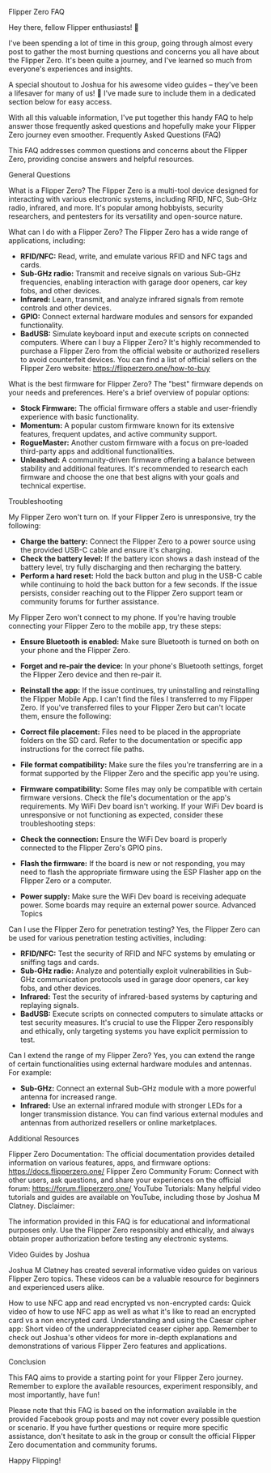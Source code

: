 Flipper Zero FAQ

Hey there, fellow Flipper enthusiasts! 👋

I've been spending a lot of time in this group, going through almost every post to gather the most burning questions and concerns you all have about the Flipper Zero. It's been quite a journey, and I've learned so much from everyone's experiences and insights.

A special shoutout to Joshua for his awesome video guides – they've been a lifesaver for many of us! 🙌 I've made sure to include them in a dedicated section below for easy access.

With all this valuable information, I've put together this handy FAQ to help answer those frequently asked questions and hopefully make your Flipper Zero journey even smoother.
Frequently Asked Questions (FAQ)

This FAQ addresses common questions and concerns about the Flipper Zero, providing concise answers and helpful resources.

General Questions

What is a Flipper Zero?
The Flipper Zero is a multi-tool device designed for interacting with various electronic systems, including RFID, NFC, Sub-GHz radio, infrared, and more. It's popular among hobbyists, security researchers, and pentesters for its versatility and open-source nature.

What can I do with a Flipper Zero?
The Flipper Zero has a wide range of applications, including:

* **RFID/NFC:** Read, write, and emulate various RFID and NFC tags and cards.
* **Sub-GHz radio:** Transmit and receive signals on various Sub-GHz frequencies, enabling interaction with garage door openers, car key fobs, and other devices.
* **Infrared:** Learn, transmit, and analyze infrared signals from remote controls and other devices.
* **GPIO:** Connect external hardware modules and sensors for expanded functionality.
* **BadUSB:** Simulate keyboard input and execute scripts on connected computers.
Where can I buy a Flipper Zero?
It's highly recommended to purchase a Flipper Zero from the official website or authorized resellers to avoid counterfeit devices. You can find a list of official sellers on the Flipper Zero website: https://flipperzero.one/how-to-buy

What is the best firmware for Flipper Zero?
The "best" firmware depends on your needs and preferences. Here's a brief overview of popular options:

* **Stock Firmware:** The official firmware offers a stable and user-friendly experience with basic functionality.
* **Momentum:** A popular custom firmware known for its extensive features, frequent updates, and active community support.
* **RogueMaster:** Another custom firmware with a focus on pre-loaded third-party apps and additional functionalities.
* **Unleashed:** A community-driven firmware offering a balance between stability and additional features.
It's recommended to research each firmware and choose the one that best aligns with your goals and technical expertise.

Troubleshooting

My Flipper Zero won't turn on.
If your Flipper Zero is unresponsive, try the following:

* **Charge the battery:** Connect the Flipper Zero to a power source using the provided USB-C cable and ensure it's charging.
* **Check the battery level:** If the battery icon shows a dash instead of the battery level, try fully discharging and then recharging the battery.
* **Perform a hard reset:** Hold the back button and plug in the USB-C cable while continuing to hold the back button for a few seconds.
If the issue persists, consider reaching out to the Flipper Zero support team or community forums for further assistance.

My Flipper Zero won't connect to my phone.
If you're having trouble connecting your Flipper Zero to the mobile app, try these steps:

* **Ensure Bluetooth is enabled:** Make sure Bluetooth is turned on both on your phone and the Flipper Zero.
* **Forget and re-pair the device:** In your phone's Bluetooth settings, forget the Flipper Zero device and then re-pair it.
* **Reinstall the app:** If the issue continues, try uninstalling and reinstalling the Flipper Mobile App.
I can't find the files I transferred to my Flipper Zero.
If you've transferred files to your Flipper Zero but can't locate them, ensure the following:

* **Correct file placement:** Files need to be placed in the appropriate folders on the SD card. Refer to the documentation or specific app instructions for the correct file paths.
* **File format compatibility:** Make sure the files you're transferring are in a format supported by the Flipper Zero and the specific app you're using.
* **Firmware compatibility:** Some files may only be compatible with certain firmware versions. Check the file's documentation or the app's requirements.
My WiFi Dev board isn't working.
If your WiFi Dev board is unresponsive or not functioning as expected, consider these troubleshooting steps:

* **Check the connection:** Ensure the WiFi Dev board is properly connected to the Flipper Zero's GPIO pins.
* **Flash the firmware:** If the board is new or not responding, you may need to flash the appropriate firmware using the ESP Flasher app on the Flipper Zero or a computer.
* **Power supply:** Make sure the WiFi Dev board is receiving adequate power. Some boards may require an external power source.
Advanced Topics

Can I use the Flipper Zero for penetration testing?
Yes, the Flipper Zero can be used for various penetration testing activities, including:

* **RFID/NFC:** Test the security of RFID and NFC systems by emulating or sniffing tags and cards.
* **Sub-GHz radio:** Analyze and potentially exploit vulnerabilities in Sub-GHz communication protocols used in garage door openers, car key fobs, and other devices.
* **Infrared:** Test the security of infrared-based systems by capturing and replaying signals.
* **BadUSB:** Execute scripts on connected computers to simulate attacks or test security measures.
It's crucial to use the Flipper Zero responsibly and ethically, only targeting systems you have explicit permission to test.

Can I extend the range of my Flipper Zero?
Yes, you can extend the range of certain functionalities using external hardware modules and antennas. For example:

* **Sub-GHz:** Connect an external Sub-GHz module with a more powerful antenna for increased range.
* **Infrared:** Use an external infrared module with stronger LEDs for a longer transmission distance.
You can find various external modules and antennas from authorized resellers or online marketplaces.

Additional Resources

Flipper Zero Documentation: The official documentation provides detailed information on various features, apps, and firmware options: https://docs.flipperzero.one/
Flipper Zero Community Forum: Connect with other users, ask questions, and share your experiences on the official forum: https://forum.flipperzero.one/
YouTube Tutorials: Many helpful video tutorials and guides are available on YouTube, including those by Joshua M Clatney.
Disclaimer:

The information provided in this FAQ is for educational and informational purposes only. Use the Flipper Zero responsibly and ethically, and always obtain proper authorization before testing any electronic systems.

Video Guides by Joshua

Joshua M Clatney has created several informative video guides on various Flipper Zero topics. These videos can be a valuable resource for beginners and experienced users alike.

How to use NFC app and read encrypted vs non-encrypted cards: Quick video of how to use NFC app as well as what it's like to read an encrypted card vs a non encrypted card.
Understanding and using the Caesar cipher app: Short video of the underappreciated ceaser cipher app.
Remember to check out Joshua's other videos for more in-depth explanations and demonstrations of various Flipper Zero features and applications.

Conclusion

This FAQ aims to provide a starting point for your Flipper Zero journey. Remember to explore the available resources, experiment responsibly, and most importantly, have fun!

Please note that this FAQ is based on the information available in the provided Facebook group posts and may not cover every possible question or scenario. If you have further questions or require more specific assistance, don't hesitate to ask in the group or consult the official Flipper Zero documentation and community forums.

Happy Flipping!
